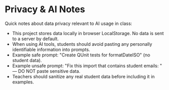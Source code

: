 # Privacy & AI Notes

Quick notes about data privacy relevant to AI usage in class:

- This project stores data locally in browser LocalStorage. No data is sent to a server by default.
- When using AI tools, students should avoid pasting any personally identifiable information into prompts.
- Example safe prompt: "Create QUnit tests for formatDateISO" (no student data).  
- Example unsafe prompt: "Fix this import that contains student emails: <paste emails>" — DO NOT paste sensitive data.
- Teachers should sanitize any real student data before including it in examples.

